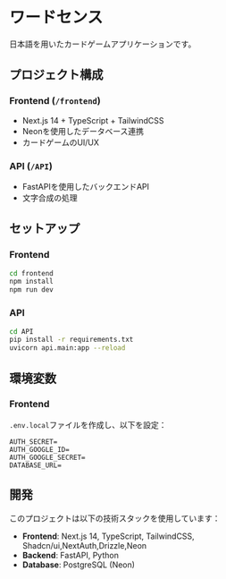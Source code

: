# ワードセンス

日本語を用いたカードゲームアプリケーションです。

## プロジェクト構成

### Frontend (`/frontend`)
- Next.js 14 + TypeScript + TailwindCSS
- Neonを使用したデータベース連携
- カードゲームのUI/UX

### API (`/API`)
- FastAPIを使用したバックエンドAPI
- 文字合成の処理

## セットアップ

### Frontend
```bash
cd frontend
npm install
npm run dev
```

### API
```bash
cd API
pip install -r requirements.txt
uvicorn api.main:app --reload
```

## 環境変数

### Frontend
`.env.local`ファイルを作成し、以下を設定：
```
AUTH_SECRET=
AUTH_GOOGLE_ID=
AUTH_GOOGLE_SECRET=
DATABASE_URL=
```

## 開発

このプロジェクトは以下の技術スタックを使用しています：
- **Frontend**: Next.js 14, TypeScript, TailwindCSS, Shadcn/ui,NextAuth,Drizzle,Neon
- **Backend**: FastAPI, Python
- **Database**: PostgreSQL (Neon)